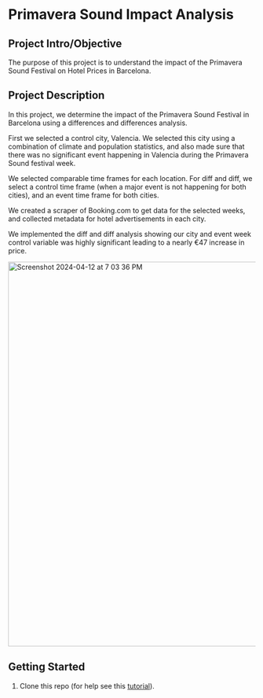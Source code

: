 
# Primavera Sound Impact Analysis

## Project Intro/Objective
The purpose of this project is to understand the impact of the Primavera Sound Festival on Hotel Prices in Barcelona. 

## Project Description
In this project, we determine the impact of the Primavera Sound Festival in Barcelona using a differences and differences analysis. 

First we selected a control city, Valencia. We selected this city using a combination of climate and population statistics, and also made sure that there was no significant event happening in Valencia during the Primavera Sound festival week. 

We selected comparable time frames for each location. For diff and diff, we select a control time frame (when a major event is not happening for both cities), and an event time frame for both cities.  

We created a scraper of Booking.com to get data for the selected weeks, and collected metadata for hotel advertisements in each city.

We implemented the diff and diff analysis showing our city and event week control variable was highly significant leading to a nearly €47 increase in price. 

<img width="782" alt="Screenshot 2024-04-12 at 7 03 36 PM" src="https://github.com/agbennett-bse/primavera_sound_impact_analysis/assets/145025558/fc877e9a-ade0-4759-b189-9557aeb649b2">

## Getting Started

1. Clone this repo (for help see this [tutorial](https://help.github.com/articles/cloning-a-repository/)).
    

